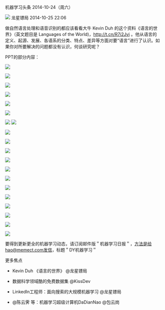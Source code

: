 机器学习头条 2014-10-24（周六）

  

  

![](_resources/机器学习头条:《语言的世界》image0.jpg) 龙星镖局 2014-10-25 22:06

做自然语言处理和语音识别的都应该看看大牛 Kevin Duh 的这个资料《语言的世界》（英文题目是 Languages of the
World)，http://t.cn/R7i2Jvj
。他从语言的定义、起源、发展、各语系的分类、特点、差异等方面对要“语言”进行了认识。如果你对所要解决的问题都没有认识，何谈研究呢？

  

PPT的部分内容：

![](_resources/机器学习头条:《语言的世界》image1.jpg)

  

![](_resources/机器学习头条:《语言的世界》image2.jpg)

![](_resources/机器学习头条:《语言的世界》image3.jpg)

  

![](_resources/机器学习头条:《语言的世界》image4.jpg)

  

  

![](_resources/机器学习头条:《语言的世界》image5.jpg)

![](_resources/机器学习头条:《语言的世界》image6.jpg)

  

![](_resources/机器学习头条:《语言的世界》image7.jpg)
![](_resources/机器学习头条:《语言的世界》image8.jpg)

![](_resources/机器学习头条:《语言的世界》image9.jpg)

![](_resources/机器学习头条:《语言的世界》image10.jpg)

![](_resources/机器学习头条:《语言的世界》image11.jpg)

![](_resources/机器学习头条:《语言的世界》image12.jpg)

![](_resources/机器学习头条:《语言的世界》image13.jpg)

![](_resources/机器学习头条:《语言的世界》image14.jpg)

![](_resources/机器学习头条:《语言的世界》image15.jpg)

![](_resources/机器学习头条:《语言的世界》image16.jpg)

![](_resources/机器学习头条:《语言的世界》image17.jpg)

![](_resources/机器学习头条:《语言的世界》image18.jpg)

![](_resources/机器学习头条:《语言的世界》image19.jpg)

![](_resources/机器学习头条:《语言的世界》image20.jpg)

  

要得到更新更全的机器学习动态，请订阅邮件版＂机器学习日报＂，方法是给hao@memect.com发信，标题＂DY机器学习＂

  

更多焦点

  * Kevin Duh 《语言的世界》 @龙星镖局

  * 数据科学领域酷的免费数据集 @KissDev

  * LinkedIn工程师：面向搜索的大规模机器学习 @龙星镖局

  * @陈云霁 等：机器学习超级计算机DaDianNao @包云岗

  

